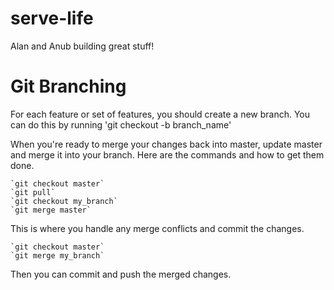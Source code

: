 serve-life
==========

Alan and Anub building great stuff!

Git Branching
=============

For each feature or set of features, you should create a new branch. You
can do this by running 'git checkout -b branch_name'

When you're ready to merge your changes back into master, update master
and merge it into your branch. Here are the commands and how to get them
done.

    `git checkout master`
    `git pull`
    `git checkout my_branch`
    `git merge master`

This is where you handle any merge conflicts and commit the changes.

    `git checkout master`
    `git merge my_branch`

Then you can commit and push the merged changes.
